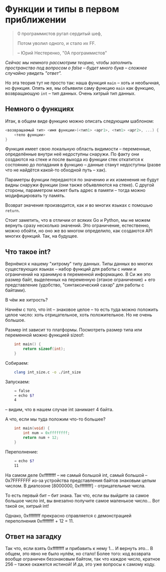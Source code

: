 # Функции и типы в первом приближении

> 0 программистов ругал сердитый шeф,
>
> Потом уволил одного, и стало их FF.
>
> – Юрий Нестеренко, "0A программистов"

*Сейчас мы немного рассмотрим теорию, чтобы заполнить пространство под
вопросом о false – будет много букв – сложнее случайно увидеть "ответ".*

Но эта теория тут не просто так: наша функция `main` – хоть и необычная, но
функция. Опять же, мы объявили саму функцию `main` как функцию,
возвращающую `int` – тип данных. Очень хитрый тип данных.

## Немного о функциях

Итак, в общем виде функцию можно описать следующим шаблоном:

```C
<возвращаемый тип> <имя функции>(<тип1> <арг1>, <тип1> <арг2>, ...) {
    <тело функции>
}
```

Функция имеет свою локальную область видимости – переменные, определённые
внутри неё недоступны снаружи. По факту они создаются на стеке
и после выхода из функции стек откатится к состоянию до попадания в функцию
– данные станут недоступны (разве что не найдётся какой-то обходной путь – хак).

Параметры функции передаются по значению и их изменения не будут видны
снаружи функции (они также объявляются на стеке). С другой стороны,
параметром может быть адрес в памяти – тогда можно модифицировать ту память.

Возврат значения производится, как и во многих языках с помошью `return`.

Стоит заметить, что в отличии от всяких Go и Python, мы не можем вернуть
сразу несколько значений. Это ограничение, естественно, можно обойти, но
оно же во многом определило, как создаются API многих функций. Так, на будущее.

## Что такое int?

Вернёмся к нашему "хитрому" типу данных. Типы данных во многих существующих
языках – набор функций для работы с ними и ограничений на хранимую в переменной информацию.
В Си же это размер байт, выделенных на переменную (этакое ограничение) +
его представление (удобство, "синтаксический сахар" для работы с байтами).

В чём же хитрость?

Начнём с того, что int – знаковое целое – то есть туда можно положить
целое число: хоть отрицательное, хоть положительное. Но не очень большое.

Размер int зависит то платформы. Посмотреть размер типа или
переменной можно функцией sizeof:

```C
    int main() {
        return sizeof(int);
    }
```

Собираем:

```Bash
    clang int_size.c -o ./int_size
```

Запускаем:

```Bash
    → false
    → echo $?
    4
```

– видим, что в нашем случае int занимает 4 байта.

А что, если мы туда положим что-то большее?

```C
    int main(void) {
        int num = 0xffffffff;
        return num + 12;
    }
```

Переполнение:

```Bash
    → echo $?
    11
```

На самом деле 0xffffffff – не самый большой int, самый большой – 0x7FFFFFFF
из-за устройства представления байтов знаковым целым числом. В диапозоне
[8000000, 0xffffffff] - отрицательные числа.

То есть первый бит – бит знака. Так что, если вы выйдите за самое большое число
int, вы внезапно получите самое маленькое число... Вот такой он, хитрый int!

Однако, 0xffffffff прекрасно справляется с демонстрацией переполнения
0xffffffff + 12 = 11.

## Ответ на загадку

Так что, если взять 0xffffffff и прибавить к нему 1... И вернуть это...
В общем, это явно не было нулём, но стало! Более того: код возврата вообще
ограничен беззнаковым байтом, так что каждое число, кратное 256 – также окажется
истиной! И да, это уже вопросы к самому коду.

